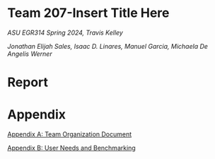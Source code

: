 # Team 207-Insert Title Here

_ASU EGR314 Spring 2024, Travis Kelley_

_Jonathan Elijah Sales, Isaac D. Linares, Manuel Garcia, Michaela De Angelis Werner_

# Report

# Appendix

[Appendix A: Team Organization Document](team207-s2024/assignments/teamorganization)

[Appendix B: User Needs and Benchmarking](team207-s2024/assignments/userneeds-benchmarking)
